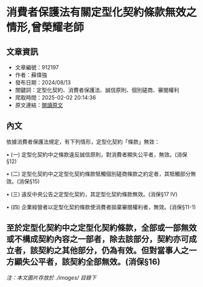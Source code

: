 # 消費者保護法有關定型化契約條款無效之情形,曾榮耀老師

## 文章資訊
- 文章編號：912197
- 作者：蘇偉強
- 發布日期：2024/08/13
- 關鍵詞：定型化契約、消費者保護法、誠信原則、個別磋商、審閱權利
- 爬取時間：2025-02-02 20:14:36
- 原文連結：[閱讀原文](https://real-estate.get.com.tw/Columns/detail.aspx?no=912197)

## 內文
依據消費者保護法規定，有下列情形，定型化契約「條款」無效：

• (一) 定型化契約中之條款違反誠信原則，對消費者顯失公平者，無效。(消保§12)

• (二) 定型化契約中之定型化契約條款牴觸個別磋商條款之約定者，其牴觸部分無效。(消保§15)

• (三) 違反中央公告之定型化契約，其定型化契約條款無效。(消保§17 IV)

• (四) 企業經營者以定型化契約條款使消費者拋棄審閱權利者，無效。(消保§11-1)

至於定型化契約中之定型化契約條款，全部或一部無效或不構成契約內容之一部者，除去該部分，契約亦可成立者，該契約之其他部分，仍為有效。但對當事人之一方顯失公平者，該契約全部無效。(消保§16)
---
*注：本文圖片存放於 ./images/ 目錄下*
